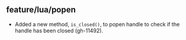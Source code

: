 ## feature/lua/popen

* Added a new method, `is_closed()`, to popen handle to check if the handle
  has been closed (gh-11492).
